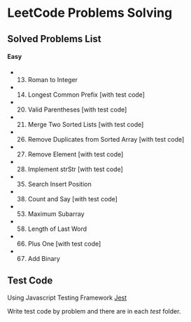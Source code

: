 # LeetCode Problems Solving

## Solved Problems List
#### Easy
- 13. Roman to Integer
- 14. Longest Common Prefix [with test code]
- 20. Valid Parentheses [with test code]
- 21. Merge Two Sorted Lists [with test code]
- 26. Remove Duplicates from Sorted Array [with test code]
- 27. Remove Element [with test code]
- 28. Implement strStr [with test code]
- 35. Search Insert Position
- 38. Count and Say [with test code]
- 53. Maximum Subarray
- 58. Length of Last Word
- 66. Plus One [with test code]
- 67. Add Binary

## Test Code
Using Javascript Testing Framework [Jest](https://jestjs.io)

Write test code by problem and there are in each *test* folder.
